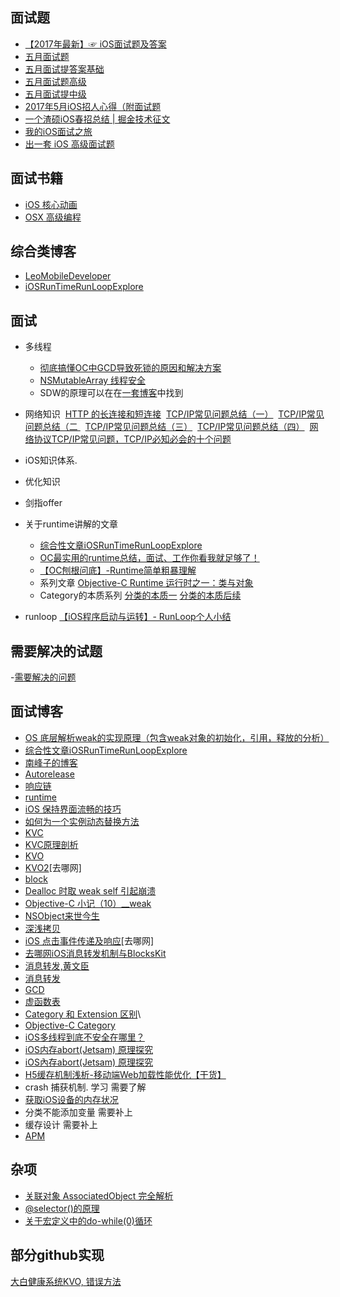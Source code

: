 ## 面试题
*   [【2017年最新】☞ iOS面试题及答案](http://www.cnblogs.com/bossren/p/6401067.html)
*   [五月面试题](https://knightsj.github.io/2017/06/08/2017%E5%B9%B45%E6%9C%88iOS%E6%8B%9B%E4%BA%BA%E5%BF%83%E5%BE%97%EF%BC%88%E9%99%84%E9%9D%A2%E8%AF%95%E9%A2%98%EF%BC%89/)
*   [五月面试提答案基础](https://www.jianshu.com/p/7d486b24dc21)
*   [五月面试题高级](https://www.jianshu.com/p/b6a656c6d129)
*   [五月面试提中级](https://www.jianshu.com/p/48f309a1ab12)
*   [2017年5月iOS招人心得（附面试题](https://juejin.im/post/5aa5f54df265da23906ba68b)
*   [一个渣硕iOS春招总结 | 掘金技术征文](https://juejin.im/post/5ad541e0f265da23994f032c?utm_source=gold_browser_extension)
*   [我的iOS面试之旅](https://juejin.im/entry/5ac0e425f265da23994eac17?utm_source=gold_browser_extension)
* [出一套 iOS 高级面试题](https://juejin.im/post/5b56155e6fb9a04f8b78619b?utm_source=gold_browser_extension)
## 面试书籍

*   [iOS 核心动画](https://hit-alibaba.github.io/interview/basic/network/TCP.html)
*   [OSX 高级编程](http://aba.github.io/)
## 综合类博客
* [LeoMobileDeveloper](https://github.com/LeoMobileDeveloper/Blogs)
* [iOSRunTimeRunLoopExplore](https://github.com/huang303513/iOSRunTimeRunLoopExplore)


## 面试
* 多线程
  * [彻底搞懂OC中GCD导致死锁的原因和解决方案](https://blog.csdn.net/abc649395594/article/details/48017245)
  * [NSMutableArray 线程安全](https://blog.csdn.net/kongdeqin/article/details/53171189)
  * SDW的原理可以在在[一套博客](https://github.com/LeoMobileDeveloper/Blogs)中找到 
*   网络知识 
    [HTTP 的长连接和短连接](http://blog.jobbole.com/104108/) 
    [TCP/IP常见问题总结（一）](https://blog.csdn.net/superxlcr/article/details/51062472) 
    [TCP/IP常见问题总结（二 ]([https://blog.csdn.net/superxlcr/article/details/51083076](https://blog.csdn.net/superxlcr/article/details/51083076)) 
    [TCP/IP常见问题总结（三）](https://blog.csdn.net/superxlcr/article/details/51160170) 
    [TCP/IP常见问题总结（四）](https://blog.csdn.net/superxlcr/article/details/51175591) 
    [网络协议TCP/IP常见问题，TCP/IP必知必会的十个问题](https://www.2cto.com/net/201709/682771.html)

*   iOS知识体系.
*   优化知识
*   剑指offer
* 关于runtime讲解的文章
  * [综合性文章iOSRunTimeRunLoopExplore](https://github.com/huang303513/iOSRunTimeRunLoopExplore)
  * [OC最实用的runtime总结，面试、工作你看我就足够了！](https://www.jianshu.com/p/ab966e8a82e2?utm_campaign=hugo&utm_medium=reader_share&utm_content=note&utm_source=weixin-friends&from=singlemessage&isappinstalled=1)
  * [【OC刨根问底】-Runtime简单粗暴理解
](https://www.jianshu.com/p/f900de4a1495?plg_nld=1&plg_auth=1&plg_nld=1&plg_dev=1&plg_uin=1&plg_usr=1&plg_vkey=1&plg_nld=1&plg_uin=1&plg_nld=1&plg_auth=1&plg_usr=1&plg_vkey=1&plg_dev=1)
  * 系列文章  [Objective-C Runtime 运行时之一：类与对象]( http://southpeak.github.io/categories/objectivec/) 
  * Category的本质系列
[分类的本质一](http://www.cocoachina.com/ios/20180724/24294.html)
[分类的本质后续](https://www.jianshu.com/p/da463f413de7)
* runloop
[【iOS程序启动与运转】- RunLoop个人小结](https://www.jianshu.com/p/37ab0397fec7)

## 需要解决的试题

-[需要解决的问题]()

## 面试博客
* [OS 底层解析weak的实现原理（包含weak对象的初始化，引用，释放的分析）](https://www.jianshu.com/p/13c4fb1cedea)
* [综合性文章iOSRunTimeRunLoopExplore](https://github.com/huang303513/iOSRunTimeRunLoopExplore)
* [南峰子的博客](http://southpeak.github.io/)
*   [Autorelease](http://blog.sunnyxx.com/2014/10/15/behind-autorelease/)
*   [响应链](https://www.jianshu.com/p/c294d1bd963d?utm_campaign=maleskine&utm_content=note&utm_medium=seo_notes&utm_source=recommendation)
*   [runtime](http://southpeak.github.io/2014/10/25/objective-c-runtime-1/)
*   [iOS 保持界面流畅的技巧](https://blog.ibireme.com/2015/11/12/smooth_user_interfaces_for_ios/)
*   [如何为一个实例动态替换方法](http://www.bijishequ.com/detail/375654?p=70-64)
*   [KVC](http://ios.jobbole.com/84954/)
*   [KVC原理剖析](http://www.cocoachina.com/ios/20180305/22441.html)
*   [KVO](http://liuduo.me/2018/02/07/kvo-imp/)
*   [KVO2](http://blog.flight.dev.qunar.com/2016/11/09/once-ios-kvo-explore/)[去哪网]
*   [block](http://blog.csdn.net/u014795020/article/details/51099645)
*   [Dealloc 时取 weak self 引起崩溃](http://blog.csdn.net/majiakun1/article/details/54944942)
*   [Objective-C 小记（10）__weak](http://kylinroc.github.io/objc-weak.html)
*   [NSObject来世今生](http://www.open-open.com/lib/view/open1477896480457.html)
*   [深浅拷贝](http://www.cocoachina.com/ios/20160512/16231.html)
*   [iOS 点击事件传递及响应](http://blog.flight.dev.qunar.com/2016/10/28/ios-event-mechanism-summary/)[去哪网]
*   [去哪网iOS消息转发机制与BlocksKit](http://blog.flight.dev.qunar.com/2016/12/29/BlockskitAndiOSMessage/)
*   [消息转发,黄文臣](http://blog.csdn.net/hello_hwc/article/details/49687543)
*   [消息转发](https://www.zybuluo.com/MicroCai/note/64270)
*   [GCD](https://juejin.im/post/5a90de68f265da4e9b592b40)
*   [虚函数表](http://www.learncpp.com/cpp-tutorial/125-the-virtual-table/)
*   [Category 和 Extension 区别](http://www.cocoachina.com/ios/20170502/19163.html)\
*   [Objective-C Category](https://zhuanlan.zhihu.com/p/24925196)
*   [iOS多线程到底不安全在哪里？](https://zhuanlan.zhihu.com/p/23998703)
*   [iOS内存abort(Jetsam) 原理探究](https://satanwoo.github.io/2017/10/18/abort/)
*   [iOS內存abort(Jetsam) 原理探究](http://it.uu01.me/p/oogzof.html)
*   [H5缓存机制浅析-移动端Web加载性能优化【干货】](https://www.jianshu.com/p/509f5dabdb4f)
*   crash 捕获机制. 学习 需要了解
*   [获取iOS设备的内存状况](https://my.oschina.net/makeffort/blog/90063)
*   分类不能添加变量 需要补上
*   缓存设计 需要补上
*   [APM](http://www.cocoachina.com/ios/20170302/18815.html)

## 杂项

*   [关联对象 AssociatedObject 完全解析](https://draveness.me/ao)
*   [@selector()的原理](https://www.jianshu.com/p/06de58683f0e)
* [关于宏定义中的do-while(0)循环](https://blog.csdn.net/wangduohuai/article/details/52164174)
## 部分github实现

[大白健康系统KVO, 错误方法](https://github.com/sunday1990/BayMaxProtector)

